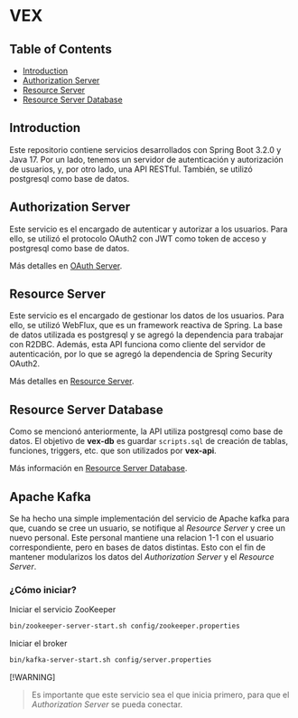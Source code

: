 # VEX

## Table of Contents
- [Introduction](#introduction)
- [Authorization Server](#authorization-server)
- [Resource Server](#resource-server)
- [Resource Server Database](#resource-server-database)

## Introduction
Este repositorio contiene servicios desarrollados con Spring Boot 3.2.0 y Java 17.
Por un lado, tenemos un servidor de autenticación y autorización de usuarios, y, 
por otro lado, una API RESTful. También, se utilizó postgresql como base de datos.

## Authorization Server
Este servicio es el encargado de autenticar y autorizar a los usuarios. Para ello,
se utilizó el protocolo OAuth2 con JWT como token de acceso y postgresql como base de datos.

Más detalles en [OAuth Server](https://github.com/ginos1998/vex/tree/develop/vex-server-auth).

## Resource Server
Este servicio es el encargado de gestionar los datos de los usuarios. Para ello, se utilizó
WebFlux, que es un framework reactiva de Spring. La base de datos utilizada es postgresql y se agregó
la dependencia para trabajar con R2DBC. Además, esta API funciona como cliente del servidor de autenticación, 
por lo que se agregó la dependencia de Spring Security OAuth2.

Más detalles en [Resource Server](https://github.com/ginos1998/vex/tree/develop/vex-api).

## Resource Server Database
Como se mencionó anteriormente, la API utiliza postgresql como base de datos. El objetivo de **vex-db** 
es guardar `scripts.sql` de creación de tablas, funciones, triggers, etc. que son utilizados por **vex-api**.

Más información en [Resource Server Database](https://github.com/ginos1998/vex/tree/develop/vex-db).

## Apache Kafka
Se ha hecho una simple implementación del servicio de Apache kafka para que, cuando se cree un usuario, 
se notifique al _Resource Server_ y cree un nuevo personal. Este personal mantiene una relacion 1-1 con el 
usuario correspondiente, pero en bases de datos distintas. Esto con el fin de mantener modularizos los datos
del _Authorization Server_ y el _Resource Server_. 

### ¿Cómo iniciar?

Iniciar el servicio ZooKeeper 
```bash
bin/zookeeper-server-start.sh config/zookeeper.properties
```

Iniciar el broker

```bash
bin/kafka-server-start.sh config/server.properties
```

[!WARNING]
> Es importante que este servicio sea el que inicia primero, para que el _Authorization Server_ se pueda conectar.


